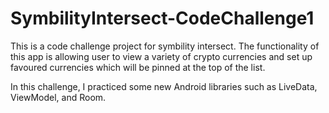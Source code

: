 # SymbilityIntersect-CodeChallenge1
This is a code challenge project for symbility intersect. The functionality of this app is allowing user to view a variety of crypto currencies and set up favoured currencies which will be pinned at the top of the list.

In this challenge, I practiced some new Android libraries such as LiveData, ViewModel, and Room. 
